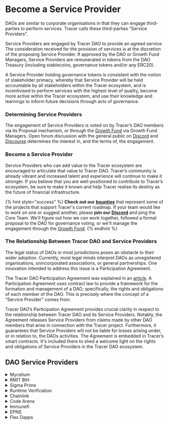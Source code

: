 # Become a Service Provider

DAOs are similar to corporate organisations in that they can engage third-parties to perform services. Tracer calls these third-parties “Service Providers”.&#x20;

Service Providers are engaged by Tracer DAO to provide an agreed service. The consideration received for the provision of services is at the discretion of the proposing Service Provider. If approved by the DAO or Growth Fund Managers, Service Providers are remunerated in tokens from the DAO Treasury (including stablecoins, governance tokens and/or any ERC20).&#x20;

A Service Provider holding governance tokens is consistent with the notion of stakeholder primacy, whereby that Service Provider will be held accountable by all stakeholders within the Tracer ecosystem, and is incentivised to perform services with the highest level of quality, become more active within the Tracer ecosystem, and use their knowledge and learnings to inform future decisions through acts of governance.

### **Determining Service Providers**

The engagement of Service Providers is voted on by Tracer’s DAO members via its Proposal mechanism, or through the [Growth Fund](broken-reference) via Growth Fund Managers. Open forum discussion with the general public on [Discord](https://discord.gg/kvJEwfvyrW) and [Discourse](https://discourse.tracer.finance/) determines the interest in, and the terms of, the engagement.&#x20;

### Become a Service Provider

Service Providers who can add value to the Tracer ecosystem are encouraged to articulate that value to Tracer DAO. Tracer’s community is already vibrant and increased talent and experience will continue to make it stronger. If you believe that you are well-positioned to contribute to Tracer’s ecosystem, be sure to make it known and help Tracer realise its destiny as the future of financial infrastructure.

{% hint style="success" %}
**Check out our** [**bounties**](https://app.gitbook.com/o/-MbdsGfc3PEsikGQpmCo/s/-MixC105bN2vfmmqVuyW/\~/changes/Q4E1vMz3HOKfshVZGiZu/tracer-1/service-providers/bounties) that represent some of the projects that support Tracer's current roadmap. If your team would like to work on one or suggest another, please **join our** [**Discord**](https://discord.gg/TracerDAO) and ping the Core Team. We'll figure out how we can work together, followed a formal proposal to the DAO for governance voting, or we'll manage the engagement through the [Growth Fund](broken-reference).&#x20;
{% endhint %}

### **The Relationship Between Tracer DAO and Service Providers**

The legal status of DAOs in most jurisdictions poses an obstacle to their wider adoption. Currently, most legal minds interpret DAOs as unregistered organisations, unincorporated associations, or general partnerships. One innovation intended to address this issue is a Participation Agreement.

The Tracer DAO Participation Agreement was explained in an [article](https://tracer.finance/radar/dao-participation/). A Participation Agreement uses contract law to provide a framework for the formation and management of a DAO; specifically, the rights and obligations of each member of the DAO. This is precisely where the concept of a “Service Provider” comes from.

Tracer DAO’s Participation Agreement provides crucial clarity in respect to the relationship between Tracer DAO and its Service Providers. Notably, the Agreement releases Service Providers from claims made by other DAO members that arise in connection with the Tracer project. Furthermore, it guarantees that Service Providers will not be liable for losses arising under, or in relation to, the DAOs activities. The Agreement is embedded in Tracer’s smart contracts. It's included there to shed a welcome light on the rights and obligations of Service Providers in the Tracer DAO ecosystem.

## DAO Service Providers

<details>

<summary>Mycelium</summary>

[Mycelium](https://mycelium.ventures/) (formerly Lion's Mane) is an ever-growing collection of engineers, economists and creatives operating on the cutting edge of decentralised finance and blockchain-based technology, whose ventures seek to change the way we interact with financial systems and technology by making them accessible for all.&#x20;

On February 10, 2021 Mycelium was engaged via [a proposal](https://etherscan.io/tx/0x6cdfd32b9153a265d40b623201787f0966dd4c6e8f34351c9f452099d477d97b) to provide ongoing services to Tracer DAO, including:

* Developing financial contracts, visualisation, and any development tooling;
* Driving communication and marketing efforts;
* Inventing new and optimised financial contracts and tools; and
* Engaging with and supporting any community efforts.

</details>

<details>

<summary>RMIT BIH</summary>

[RMIT BIH](https://rmitblockchain.io/) are an interdisciplinary team of [researchers](https://rmitblockchain.io/team) in economics, political-economy, organisational theory, law, sociology, politics and communications. They work on [crypto-economics](https://rmitblockchain.io/research), business strategy and adaptation to blockchain technologies, mapping the blockchain economy, and identifying the public [policy](https://rmitblockchain.io/policy) challenges that will hold back or accelerate this economic revolution.

On March 29, 2021 RMIT BIH were engaged via [proposal](https://snapshot.org/#/tracer.eth/proposal/QmUaFtGvtTa5cwHyG68K1MFbSjv1hL5f6oJqTcATe1cYfU) to provide services to Tracer DAO, including:&#x20;

* Publishing articles related to Tracer;
* Publishing academic papers, within relevant research journal(s);
* Speaking at events relating to Tracer;
* Hosting or co-host DeFi conferences and events;
* Promoting job opportunities relevant to Tracer DAO; and
* Engaging with the community on Tracer's communications channels.

</details>

<details>

<summary>Sigma Prime</summary>

****[Sigma Prime](https://sigmaprime.io/) have an extensive history in traditional penetration testing of corporate networks, cloud infrastructure, and web/mobile applications. They are a leading provider of Ethereum smart contract security assessments.

Sigma Prime have been engaged by Tracer DAO to conduct several security audits, including:

* On March 19, 2021, Sigma Prime were engaged via [proposal](https://discourse.tracer.finance/t/proposal-2-sigma-prime-audit/74) to conduct an audit of the initial Perpetual Swaps codebase & initial Factory smart contract implementation.&#x20;
* On September 11, 2021, Sigma Prime were engaged via [proposal](https://snapshot.org/#/tracer.eth/proposal/QmUZXUsDoH8XkuhFmkrjnun3m1ALcL3fnuDSUni1T2SqCv) to conduct an audit of the Perpetual Pools smart contract codebase. The results of the audit can be found [here](https://tracer.finance/radar/sigma-prime-audit-response).&#x20;

</details>

<details>

<summary>Runtime Verification</summary>

[Runtime Verification](https://runtimeverification.com/) provide a smart contract analysis and verification service with experience in formal modelling, analysis, safety, security, validation and verification. They have worked with NASA, DARPA, Boeing, Toyota, IOHK, and the Ethereum Foundation.&#x20;

On September 30, 2021 Runtime Verification were engaged via [proposal](https://snapshot.org/#/tracer.eth/proposal/QmTkTACcaozwYzdyJUq9oVLzvmjuaYehE7DQLBXTPZaEK1) to conduct a security audit of the Perpetual Pools and vesting contracts codebase.&#x20;

</details>

<details>

<summary>Chainlink</summary>

[Chainlink](https://chain.link/) decentralized oracle networks provide tamper-proof inputs, outputs, and computations to support advanced smart contracts on any blockchain.&#x20;

****[Chainlink Price Feeds](https://data.chain.link/) are the default oracle solution for Tracer's Perpetual Pools mechanism on Arbitrum mainnet. Perpetual Pools utilises Chainlink Price Feeds hourly to determine the value transfer between long and short sides of a pool; and to move funds between users in the pools.

</details>

<details>

<summary>Code Arena</summary>

[Code Arena](https://code4rena.com/) (Code 423n4) is a community-driven organisation that has devised a novel way of performing the crucial service of auditing smart contract code. Code 423n4 reviews code with a competitive, crowd-sourced process where all participants “eat what they kill”, as they compete to be the champion of the arena.\


From June 24, 2021 to July 1, 2021 Code Arena were engaged to audit the initial Perpetual Swaps contracts as a bug bounty (as an additional security audit to the earlier audit performed by Sigma Prime). The primary aim of the audit was to locate bugs, exploits and security concerns throughout the protocol code, with a $80,000 USDC bounty award.&#x20;

</details>

<details>

<summary>Immunefi</summary>

[Immunefi](https://immunefi.com/) is a trusted bug bounty platform for smart contracts and DeFi projects. Code is reviewed, vulnerabilities are disclosed, bug hunters are paid and crypto’s unrivalled security is further strengthened.

On September 24, 2021, Immunefi was engaged to run a [bug bounty](https://immunefi.com/bounty/tracer/) to discover, disclose, mitigate and eliminate any potential security risks within the Perpetual Pools codebase. The bug bounty program was focused on smart contracts and was primarily concerned with preventing loss of user funds and system deadlocking.

</details>

<details>

<summary>EPNS</summary>

[EPNS ](https://epns.io/)(Ethereum Push Notification Service) is a protocol for blockchain based notifications that are platform agnostic and incentivized.

On June 1, 2021 **** EPNS [proposed an integration](https://discourse.tracer.finance/t/tracer-to-implement-epns-decentralized-notifications/256) with Tracer DAO  for governance, product and community based notifications. Tracer DAO will be looking to integrate a number of notifications under these categories, the first being 'governance'. Tracer DAO uses EPNS for governors to receive push notifications for when governance proposals are pushed to Snapshot for voting.

</details>

<details>

<summary>Flex Dapps</summary>

[Flex Dapps](https://twitter.com/flexdapps) are a group of tenacious money builders, focused on building Web3 experiences for a host of reputable protocols and projects. Some of those include: [Lighthouse](https://lighthouse.sigmaprime.io/), [LinkSwap](https://linkswap.app/), [PerlinX](https://perlinx.finance/), [Blocknative](https://www.blocknative.com/), [mStable](https://mstable.org/), [Maple Finance](https://www.maple.finance/), and [Chainflip](https://chainflip.io/).

On May 5, 2021 Flex Dapps were engaged via [proposal](https://snapshot.org/#/tracer.eth/proposal/QmdTqbvQ3gBDbMoaWNP6WmESGurFdkU4fcnRoNrQadNcAc) to build a governance front-end for Tracer DAO: [gov.tracer.finance](https://gov.tracer.finance/).

</details>
